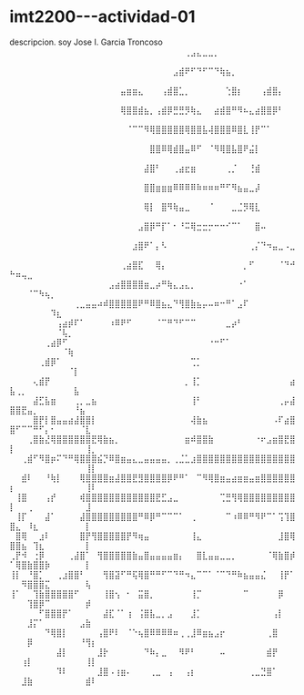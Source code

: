# imt2200-<jose>-<garcia>-actividad-01
descripcion.
soy Jose I. Garcia Troncoso
⠀⠀⠀⠀⠀⠀⠀⠀⠀⠀⠀⠀⠀⠀⠀⠀⠀⠀⠀⠀⠀⠀⠀⠀⠀⠀⠀⠀⠀⠀⢀⣠⣄⣀⣀⡀⠀⠀⠀⠀⠀⠀⠀⠀⠀⠀⠀⠀⠀⠀⠀⠀⠀⠀⠀⠀⠀⠀⠀⠀⠀⠀⠀⠀
⠀⠀⠀⠀⠀⠀⠀⠀⠀⠀⠀⠀⠀⠀⠀⠀⠀⠀⠀⠀⠀⠀⠀⠀⠀⠀⠀⠀⣠⣾⠟⠋⠙⠋⠉⠙⢷⣦⡀⠀⠀⠀⠀⠀⠀⠀⠀⠀⠀⠀⠀⠀⠀⠀⠀⠀⠀⠀⠀⠀⠀⠀⠀⠀
⠀⠀⠀⠀⠀⠀⠀⠀⠀⠀⠀⠀⠀⠀⠀⠀⠀⠀⠀⣤⣶⣶⣄⠀⠀⠀⢠⣾⣿⣁⡀⠀⠀⠀⠀⠀⠀⢑⣿⡆⠀⠀⠀⢠⣾⣿⡄⠀⠀⠀⠀⠀⠀⠀⠀⠀⠀⠀⠀⠀⠀⠀⠀⠀
⠀⠀⠀⠀⠀⠀⠀⠀⠀⠀⠀⠀⠀⠀⠀⠀⠀⠀⠀⢿⣿⣿⣾⣦⡀⢠⣾⡿⣛⣛⡻⢷⣄⠀⠀⣴⣾⣿⠛⠻⠦⣄⣴⣿⣿⡿⠃⠀⠀⠀⠀⠀⠀⠀⠀⠀⠀⠀⠀⠀⠀⠀⠀⠀
⠀⠀⠀⠀⠀⠀⠀⠀⠀⠀⠀⠀⠀⠀⠀⠀⠀⠀⠀⠀⠈⠉⠉⠻⢿⣿⣿⣿⣿⣿⢿⣿⣿⣧⢼⣿⣿⣿⠿⣿⣇⢸⡟⠉⠁⠀⠀⠀⠀⠀⠀⠀⠀⠀⠀⠀⠀⠀⠀⠀⠀⠀⠀⠀
⠀⠀⠀⠀⠀⠀⠀⠀⠀⠀⠀⠀⠀⠀⠀⠀⠀⠀⠀⠀⠀⠀⠀⠀⣿⣿⠿⢿⣾⣿⣤⠿⠋⠀⠈⠻⢿⣿⣧⣿⠟⣬⡇⠀⠀⠀⠀⠀⠀⠀⠀⠀⠀⠀⠀⠀⠀⠀⠀⠀⠀⠀⠀⠀
⠀⠀⠀⠀⠀⠀⠀⠀⠀⠀⠀⠀⠀⠀⠀⠀⠀⠀⠀⠀⠀⠀⠀⣼⣿⠃⠀⠀⢀⣴⣖⣶⠀⠀⠀⠀⠀⢀⡈⠀⠀⢘⣾⠀⠀⠀⠀⠀⠀⠀⠀⠀⠀⠀⠀⠀⠀⠀⠀⠀⠀⠀⠀⠀
⠀⠀⠀⠀⠀⠀⠀⠀⠀⠀⠀⠀⠀⠀⠀⠀⠀⠀⠀⠀⠀⠀⠀⣿⣿⣶⣶⣶⠿⠿⠿⠿⠷⠶⠶⠶⠛⠋⠻⣦⣤⣀⡼⠀⠀⠀⠀⠀⠀⠀⠀⠀⠀⠀⠀⠀⠀⠀⠀⠀⠀⠀⠀⠀
⠀⠀⠀⠀⠀⠀⠀⠀⠀⠀⠀⠀⠀⠀⠀⠀⠀⠀⠀⠀⠀⠀⠀⢿⡇⠀⣿⠻⢷⣤⣀⠀⠀⠀⠈⠀⠀⠀⣀⣈⡻⢿⣇⠀⠀⠀⠀⠀⠀⠀⠀⠀⠀⠀⠀⠀⠀⠀⠀⠀⠀⠀⠀⠀
⠀⠀⠀⠀⠀⠀⠀⠀⠀⠀⠀⠀⠀⠀⠀⠀⠀⠀⠀⠀⠀⠀⣠⣿⡿⠛⡏⠁⠂⠘⠭⢿⣒⣒⡒⠒⠒⠊⠉⠁⠀⠀⣿⠤⠀⠀⠀⠀⠀⠀⠀⠀⠀⠀⠀⠀⠀⠀⠀⠀⠀⠀⠀⠀
⠀⠀⠀⠀⠀⠀⠀⠀⠀⠀⠀⠀⠀⠀⠀⠀⠀⠀⠀⠀⠀⣰⣿⠟⠁⡄⠣⠀⠀⠀⠀⠀⠀⠀⠀⠀⠀⠀⠀⠀⠀⢀⡌⠙⠲⣤⣀⠠⣀⠀⠀⠀⠀⠀⠀⠀⠀⠀⠀⠀⠀⠀⠀⠀
⠀⠀⠀⠀⠀⠀⠀⠀⠀⠀⠀⠀⠀⠀⠀⠀⠀⠀⠀⢀⣴⣿⣏⠀⠀⢿⡄⠀⠀⠀⠀⠀⠀⠀⠀⠀⠀⠀⠀⠀⡀⠋⠀⠀⠀⠀⠈⠙⠚⠓⠶⢤⣀⠀⠀⠀⠀⠀⠀⠀⠀⠀⠀⠀
⠀⠀⠀⠀⠀⠀⠀⠀⠀⠀⠀⠀⠀⠀⠀⠀⠀⣠⣴⣿⣿⣿⣿⣶⣀⡴⠛⢷⣄⣠⣄⡀⠀⠀⠀⠀⠀⠀⠀⠐⠁⠀⠀⠀⠀⠀⠀⠀⠀⠀⠀⠀⠈⠉⠳⢦⡀⠀⠀⠀⠀⠀⠀⠀
⠀⠀⠀⠀⠀⠀⠀⠀⠀⠀⠀⢀⣀⣤⣤⠴⠾⣿⣿⣿⣿⣿⠟⠛⠿⣿⣦⣄⠙⢻⣿⣷⣦⡤⠤⠶⠒⠛⠁⣠⠏⠀⠀⠀⠀⠀⠀⠀⠀⠀⠀⠀⠀⠀⠀⠀⠹⣆⠀⠀⠀⠀⠀⠀
⠀⠀⠀⠀⠀⠀⠀⠀⢠⣴⡾⠏⠁⠀⠀⠀⠀⠰⠿⠟⠋⠀⠀⠀⠀⠈⠉⠛⠙⠋⠉⠉⠀⠀⠀⠀⠀⣀⡴⠃⠀⠀⠀⠀⠀⠀⠀⠀⠀⠀⠀⠀⠀⠀⠀⠀⠀⠈⢧⡀⠀⠀⠀⠀
⠀⠀⠀⠀⠀⠀⢀⣴⡿⠋⠀⠀⠀⠀⠀⠀⠀⠀⠀⠀⠀⠀⠀⠀⠀⠀⠀⠀⠀⠀⠀⠀⠀⠀⠐⠒⠋⠁⠀⠀⠀⠀⠀⠀⠀⠀⠀⠀⠀⠀⠀⠀⠀⠀⠀⠀⠀⠀⠈⢷⠀⠀⠀⠀
⠀⠀⠀⠀⠀⢀⣾⡿⠁⠀⠀⠀⠀⠀⠀⠀⠀⠀⠀⠀⠀⠀⠀⠀⠀⠀⠀⠀⠀⠀⠀⢉⡁⠀⠀⠀⠀⠀⠀⠀⠀⠀⠀⠀⠀⠀⠀⠀⠀⠀⠀⠀⠀⠀⠀⠀⠀⠀⠀⠈⡇⠀⠀⠀
⠀⠀⠀⠀⢄⣾⡟⠀⠀⠀⠀⠀⠀⠀⠀⠀⠀⠀⠀⠀⠀⠀⠀⠀⠀⠀⠀⠀⠀⠀⡀⢸⡁⠀⠀⠀⠀⠀⠀⠀⠀⠀⠀⠀⠀⠀⠀⠀⣴⣧⢀⡀⠀⠀⠀⠀⠀⠀⠀⠀⣧⠀⠀⠀
⠀⠀⠀⠀⣼⣋⣧⣶⠀⠀⠀⢀⡀⣀⣦⠀⠀⠀⠀⠀⠀⠀⠀⠀⠀⠀⠀⠀⠀⠀⠀⢸⠃⠀⠀⠀⠀⠀⠀⠀⠀⠀⠀⠀⠀⠀⢀⡤⣼⣿⣿⣟⣤⡀⠀⠀⠀⠀⠀⠀⠘⣦⠀⠀
⠀⠀⠀⠀⣿⡟⡇⣿⣤⣤⣴⣼⣿⣿⡇⠀⠀⠀⠀⠀⠀⠀⠀⠀⠀⠀⠀⠀⠀⠀⠀⢼⣷⣦⠀⠀⠀⠀⠀⠀⠀⠀⠀⠀⠀⠠⠏⣴⣿⣿⠋⠉⠉⠛⠋⡄⠂⠀⠀⠀⠀⠈⣇⠀
⠀⠀⠀⢀⣿⣷⣜⢿⣿⣿⣿⣿⣿⣿⣟⢿⣷⣦⡀⠀⠀⠀⠀⠀⠀⠀⠀⠀⠀⠀⣶⠾⣿⣿⣷⠀⠀⠀⠀⠀⠀⠀⠐⠖⣠⣶⣿⣟⣿⡇⠀⠀⠀⠀⠀⠀⠀⠀⠀⠀⠀⠀⢸⡀
⠀⠀⢀⣾⠋⠻⣿⡶⠍⠙⠛⢿⣿⣿⣿⣮⡙⠿⣿⣶⣤⣄⣀⣤⣤⣤⣤⡀⢀⣈⣁⣰⣿⣿⣿⣿⣿⣿⣿⣿⣿⣿⣿⣿⣿⣿⣿⣿⣿⠀⠀⠀⠀⠀⠀⠀⠀⠀⠀⠀⠀⠀⢸⡇
⠀⠀⣾⠇⠀⠀⠘⢷⡇⠀⠀⠀⢿⣿⣿⣿⣿⣶⣼⣿⣿⣟⣻⣿⣿⣿⣿⡿⠟⠛⠁⠀⠉⠻⢿⣿⣶⣤⣴⣶⣶⣤⣶⣿⣿⣿⣿⣿⣿⡆⠀⠀⠀⠀⠀⠀⠀⠀⠀⠀⠀⠀⢸⠇
⠀⢸⣿⠀⠀⠀⢠⡞⠀⠀⠀⠀⢾⣿⣿⣿⣿⣿⣿⣿⣿⣿⣿⣿⣿⣟⣋⣠⣀⠀⠀⠀⠀⠀⠀⠀⢉⣛⢻⢿⣿⣿⣿⣿⣿⣿⣿⣿⣿⡇⠀⠀⢀⠀⠀⠀⠀⠀⠀⠀⠀⠀⣸⠀
⠀⢸⡏⠀⠀⠀⣼⠁⠀⠀⠀⠀⣼⣿⣿⣿⣿⣿⣿⣿⣿⣿⠛⠿⡿⠛⠉⠉⠉⠁⠀⢀⠀⠀⠀⠀⠀⠉⠰⠿⠿⠛⠻⠟⠉⠁⢩⢹⣿⣿⣄⠀⠸⣆⠀⠀⠀⠀⠀⠀⠀⠀⡇⠀
⠀⣿⢿⠀⠀⣰⠇⠀⠀⠀⠀⠀⣿⡟⢻⣿⣿⣿⣿⣿⡟⠻⢶⣤⠀⠀⠀⠀⠀⠀⠀⢸⣄⠀⠀⠀⠀⠀⠀⠀⠀⠀⠀⠀⠀⠀⣸⣿⢿⣿⣿⣦⠀⢹⣆⠀⠀⠀⠀⠀⠀⠀⡇⠀
⢀⡟⠺⠀⢐⡿⠀⠀⠀⠀⢀⣼⣿⠁⠀⢻⣿⣿⣿⣿⣿⣷⣤⣿⣤⣤⣤⣤⣶⡄⠀⠀⣿⣇⣤⣤⣀⣀⡀⠀⠀⠀⠀⠀⠈⢿⣷⣿⡾⠁⢿⣿⣷⣿⣿⡷⠀⠀⠀⠀⠀⠀⡇⠀
⢸⡇⠀⠘⣿⡁⠀⠀⢀⣰⣿⣿⠃⠀⠀⠀⢻⣿⣽⠋⠛⢯⢿⣿⠛⠛⠋⠉⠙⠛⠲⣄⠉⠉⠁⠈⠉⠙⠛⠷⣦⣤⣤⣌⠀⠀⢸⡟⠁⠀⠀⠻⣿⣿⣿⣍⠀⠀⠀⠀⠀⠀⢧⠀
⢸⠁⠀⠀⢹⣷⣿⣿⣿⣿⣿⠋⠀⠀⠀⠀⢸⣿⢢⠀⠂⠀⣭⣿⡀⠀⠀⠀⠀⠀⠀⢸⡉⠀⠀⠀⠀⠀⠀⠀⠉⠀⠀⠀⠀⠀⡿⠀⠀⠀⠀⠀⢹⣿⡿⠉⠀⠀⠀⠀⠀⠀⡾⠀
⠀⠀⠀⠀⠀⠋⣿⣿⣿⡟⠁⠀⠀⠀⠀⠀⣼⣏⠈⠁⢰⠀⢨⣿⣧⣀⡀⣠⠀⠀⠀⣸⡁⠀⠀⠀⠀⠀⠀⠀⠀⠀⠀⠀⠀⢠⡇⠀⠀⠀⠀⠀⣸⡍⠁⠀⠀⠀⠀⠀⠀⣠⣷⠀
⠀⠀⠀⠀⠀⠀⠙⢿⣿⡇⠀⠀⠀⠀⠀⢠⣿⠟⠇⠀⠈⠑⢦⣿⠿⠿⠿⠿⠶⢀⢀⣸⠿⣶⣦⣠⡖⠀⠀⠀⠀⠀⠀⠀⢀⣿⠀⠀⠀⠀⠀⠀⡿⠀⠀⠀⠀⠀⠀⠀⠀⠘⢻⡆
⠀⠀⠀⠀⠀⠀⠀⠀⣼⡇⠀⠀⠀⠀⠀⣸⡗⠀⠀⠀⠀⠀⠀⠙⠷⡄⣀⠀⠀⠻⠟⠃⠀⠀⠀⠀⠤⠀⠀⠀⠀⠀⠀⠀⣾⡟⠀⠀⠀⠀⠀⢰⡇⠀⠀⠀⠀⠀⠀⠀⠀⠀⢸⡇
⠀⠀⠀⠀⠀⠀⠀⠀⠹⠇⠀⠀⠀⠀⠀⣸⣿⠠⢰⣶⠄⠀⠀⠀⢀⣀⠀⢠⠀⠀⢠⡆⠀⠀⠀⠀⠀⠀⠀⠀⠀⢀⣀⣙⣿⠁⠀⠀⠀⠀⠀⣸⣷⠀⠀⠀⠀⠀⠀⠀⠀⠀⣾⠇
